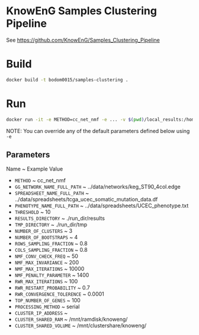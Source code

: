 # KnowEnG Samples Clustering Pipeline
See https://github.com/KnowEnG/Samples_Clustering_Pipeline

# Build
```bash
docker build -t bodom0015/samples-clustering .
```

# Run
```bash
docker run -it -e METHOD=cc_net_nmf -e ... -v $(pwd)/local_results:/home/test/run_dir bodom0015/samples-clustering
```

NOTE: You can override any of the default parameters defined below using `-e`

## Parameters
Name          ~          Example Value
* `METHOD` ~ cc_net_nmf
* `GG_NETWORK_NAME_FULL_PATH` ~ ../data/networks/keg_ST90_4col.edge
* `SPREADSHEET_NAME_FULL_PATH` ~ ../data/spreadsheets/tcga_ucec_somatic_mutation_data.df
* `PHENOTYPE_NAME_FULL_PATH` ~ ../data/spreadsheets/UCEC_phenotype.txt
* `THRESHOLD` ~ 10
* `RESULTS_DIRECTORY` ~ ./run_dir/results
* `TMP_DIRECTORY` ~ ./run_dir/tmp
* `NUMBER_OF_CLUSTERS` ~ 3
* `NUMBER_OF_BOOTSTRAPS` ~ 4
* `ROWS_SAMPLING_FRACTION` ~ 0.8
* `COLS_SAMPLING_FRACTION` ~ 0.8
* `NMF_CONV_CHECK_FREQ` ~ 50
* `NMF_MAX_INVARIANCE` ~ 200
* `NMF_MAX_ITERATIONS` ~ 10000
* `NMF_PENALTY_PARAMETER` ~ 1400
* `RWR_MAX_ITERATIONS` ~ 100
* `RWR_RESTART_PROBABILITY` ~ 0.7
* `RWR_CONVERGENCE_TOLERENCE` ~ 0.0001
* `TOP_NUMBER_OF_GENES` ~ 100
* `PROCESSING_METHOD` ~ serial
* `CLUSTER_IP_ADDRESS` ~
* `CLUSTER_SHARED_RAM` ~ /mnt/ramdisk/knoweng/
* `CLUSTER_SHARED_VOLUME` ~ /mnt/clustershare/knoweng/
